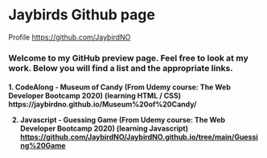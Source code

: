<h1>Jaybirds Github page</h1>

Profile
https://github.com/JaybirdNO


<h3>Welcome to my GitHub preview page. Feel free to look at my work.
Below you will find a list and the appropriate links.</h3>

<h4>
1. CodeAlong - Museum of Candy (From Udemy course: The Web Developer Bootcamp 2020) (learning HTML / CSS)
https://jaybirdno.github.io/Museum%20of%20Candy/

2. Javascript - Guessing Game (From Udemy course: The Web Developer Bootcamp 2020) (learning Javascript)
https://github.com/JaybirdNO/JaybirdNO.github.io/tree/main/Guessing%20Game
</h4>
